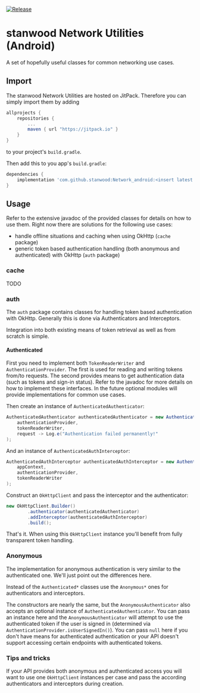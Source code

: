 [![Release](https://jitpack.io/v/stanwood/Network_android.svg?style=flat-square)](https://jitpack.io/#stanwood/Network_android)

# stanwood Network Utilities (Android)

A set of hopefully useful classes for common networking use cases.

## Import

The stanwood Network Utilities are hosted on JitPack. Therefore you can simply import them by adding

```groovy
allprojects {
    repositories {
        ...
        maven { url "https://jitpack.io" }
    }
}
```

to your project's `build.gradle`.

Then add this to you app's `build.gradle`:

```groovy
dependencies {
    implementation 'com.github.stanwood:Network_android:<insert latest version here>' // aar version available as well
}
```

## Usage

Refer to the extensive javadoc of the provided classes for details on how to use them. Right now there are solutions for the following use cases:

- handle offline situations and caching when using OkHttp (`cache` package)
- generic token based authentication handling (both anonymous and authenticated) with OkHttp (`auth` package)

### cache

TODO

### auth

The `auth` package contains classes for handling token based authentication with OkHttp. Generally this is done via Authenticators and Interceptors.

Integration into both existing means of token retrieval as well as from scratch is simple.

#### Authenticated

First you need to implement both `TokenReaderWriter` and `AuthenticationProvider`.
The first is used for reading and writing tokens from/to requests.
The second provides means to get authentication data (such as tokens and sign-in status).
Refer to the javadoc for more details on how to implement these interfaces.
In the future optional modules will provide implementations for common use cases.

Then create an instance of `AuthenticatedAuthenticator`:
```java
AuthenticatedAuthenticator authenticatedAuthenticator = new AuthenticatedAuthenticator(
    authenticationProvider,
    tokenReaderWriter,
    request -> Log.e("Authentication failed permanently!"
);
```

And an instance of `AuthenticatedAuthInterceptor`:
```java
AuthenticatedAuthInterceptor authenticatedAuthInterceptor = new AuthenticatedAuthInterceptor(
    appContext,
    authenticationProvider,
    tokenReaderWriter
);
```

Construct an `OkHttpClient` and pass the interceptor and the authenticator:
```java
new OkHttpClient.Builder()
        .authenticator(authenticatedAuthenticator)
        .addInterceptor(authenticatedAuthInterceptor)
        .build();
```

That's it. When using this `OkHttpClient` instance you'll benefit from fully transparent token handling.

### Anonymous

The implementation for anonymous authentication is very similar to the authenticated one.
We'll just point out the differences here.

Instead of the `Authenticated*` classes use the `Anonymous*` ones for authenticators and interceptors.

The constructors are nearly the same, but the `AnonymousAuthenticator` also accepts an optional instance of `AuthenticatedAuthenticator`.
You can pass an instance here and the `AnonymousAuthenticator` will attempt to use the authenticated token if the user is signed in (determined via `AuthenticationProvider.isUserSignedIn()`).
You can pass `null` here if you don't have means for authenticated authentication or your API doesn't support accessing certain endpoints with authenticated tokens.

### Tips and tricks

If your API provides both anonymous and authenticated access you will want to use one `OkHttpClient` instances per case and pass the according authenticators and interceptors during creation.
